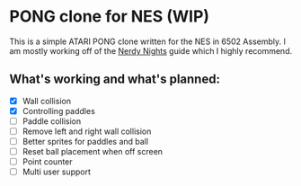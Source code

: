 # PONG clone for NES (WIP)

This is a simple ATARI PONG clone written for the NES in 6502 Assembly.
I am mostly working off of the [Nerdy Nights](https://nerdy-nights.nes.science) guide which I highly recommend.

## What's working and what's planned:
- [x] Wall collision
- [x] Controlling paddles
- [ ] Paddle collision
- [ ] Remove left and right wall collision
- [ ] Better sprites for paddles and ball
- [ ] Reset ball placement when off screen
- [ ] Point counter
- [ ] Multi user support
